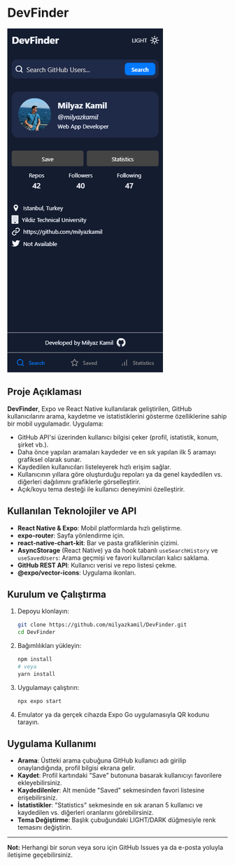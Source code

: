 # DevFinder
![](./assets/images/1.png)
## Proje Açıklaması

**DevFinder**, Expo ve React Native kullanılarak geliştirilen, GitHub kullanıcılarını arama, kaydetme ve istatistiklerini gösterme özelliklerine sahip bir mobil uygulamadır. Uygulama:

* GitHub API'si üzerinden kullanıcı bilgisi çeker (profil, istatistik, konum, şirket vb.).
* Daha önce yapılan aramaları kaydeder ve en sık yapılan ilk 5 aramayı grafiksel olarak sunar.
* Kaydedilen kullanıcıları listeleyerek hızlı erişim sağlar.
* Kullanıcının yıllara göre oluşturduğu repoları ya da genel kaydedilen vs. diğerleri dağılımını grafiklerle görselleştirir.
* Açık/koyu tema desteği ile kullanıcı deneyimini özelleştirir.

## Kullanılan Teknolojiler ve API

* **React Native & Expo**: Mobil platformlarda hızlı geliştirme.
* **expo-router**: Sayfa yönlendirme için.
* **react-native-chart-kit**: Bar ve pasta grafiklerinin çizimi.
* **AsyncStorage** (React Native) ya da hook tabanlı `useSearchHistory` ve `useSavedUsers`: Arama geçmişi ve favori kullanıcıları kalıcı saklama.
* **GitHub REST API**: Kullanıcı verisi ve repo listesi çekme.
* **@expo/vector-icons**: Uygulama ikonları.

## Kurulum ve Çalıştırma

1. Depoyu klonlayın:

   ```bash
   git clone https://github.com/milyazkamil/DevFinder.git
   cd DevFinder
   ```
2. Bağımlılıkları yükleyin:

   ```bash
   npm install
   # veya
   yarn install
   ```
3. Uygulamayı çalıştırın:

   ```bash
   npx expo start
   ```
4. Emulator ya da gerçek cihazda Expo Go uygulamasıyla QR kodunu tarayın.

## Uygulama Kullanımı

* **Arama**: Üstteki arama çubuğuna GitHub kullanıcı adı girilip onaylandığında, profil bilgisi ekrana gelir.
* **Kaydet**: Profil kartındaki "Save" butonuna basarak kullanıcıyı favorilere ekleyebilirsiniz.
* **Kaydedilenler**: Alt menüde "Saved" sekmesinden favori listesine erişebilirsiniz.
* **İstatistikler**: "Statistics" sekmesinde en sık aranan 5 kullanıcı ve kaydedilen vs. diğerleri oranlarını görebilirsiniz.
* **Tema Değiştirme**: Başlık çubuğundaki LIGHT/DARK düğmesiyle renk temasını değiştirin.
---

**Not:** Herhangi bir sorun veya soru için GitHub Issues ya da e-posta yoluyla iletişime geçebilirsiniz.
